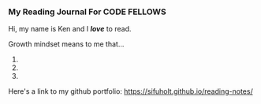 ### My Reading Journal For CODE FELLOWS 

Hi, my name is Ken and I __*love*__ to read.

Growth mindset means to me that...

1.
2.
3.

Here's a link to my github portfolio: https://sifuholt.github.io/reading-notes/

